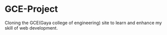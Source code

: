 # GCE-Project
 Cloning the GCE(Gaya college of engineering) site to learn and enhance my skill of web development.
